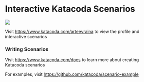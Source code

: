 # Interactive Katacoda Scenarios

[![](http://shields.katacoda.com/katacoda/arteevraina/count.svg)](https://www.katacoda.com/arteevraina "Get your profile on Katacoda.com")

Visit https://www.katacoda.com/arteevraina to view the profile and interactive scenarios

### Writing Scenarios
Visit https://www.katacoda.com/docs to learn more about creating Katacoda scenarios

For examples, visit https://github.com/katacoda/scenario-example
